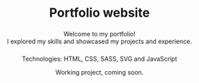 <h1 align="center">Portfolio website</h1>

###

<p align="left"></p>

###

<p align="center">Welcome to my portfolio! <br>I explored my skills and showcased my projects and experience. <br></p>

###
<p align="center"> Technologies: HTML, CSS, SASS, SVG and JavaScript <br></p>

<p align="center"> Working project, coming soon.</p>

